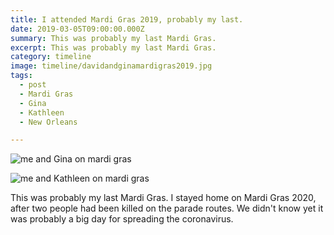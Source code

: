 ```yaml
---
title: I attended Mardi Gras 2019, probably my last.
date: 2019-03-05T09:00:00.000Z
summary: This was probably my last Mardi Gras. 
excerpt: This was probably my last Mardi Gras. 
category: timeline
image: timeline/davidandginamardigras2019.jpg
tags:
  - post
  - Mardi Gras 
  - Gina
  - Kathleen
  - New Orleans

---
```


![me and Gina on mardi gras](/static/img/timeline/davidandginamardigras2019.jpg)

![me and Kathleen on mardi gras](/static/img/timeline/davidandkathleenmardigras2019.jpg)

This was probably my last Mardi Gras. I stayed home on Mardi Gras 2020, after two people had been killed on the parade routes. We didn't know yet it was probably a big day for spreading the coronavirus.